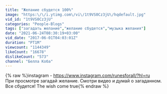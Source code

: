 ```yaml
---
title: "Желание сбудется 100%"
image: "https:\/\/i.ytimg.com\/vi\/1t9VS0Cz3jU\/hqdefault.jpg"
vid_id: "1t9VS0Cz3jU"
categories: "People-Blogs"
tags: ["загадать желание","желание сбудется","музыка желания"]
date: "2021-06-24T08:30:19+03:00"
vid_date: "2017-06-01T04:03:01Z"
duration: "PT1M"
viewcount: "1144349"
likeCount: "16678"
dislikeCount: "573"
channel: "Белла Коба"
---
```

{% raw %}instagram - <a rel="nofollow" target="blank" href="https://www.instagram.com/runesforall/?hl=ru">https://www.instagram.com/runesforall/?hl=ru</a><br />При просмотре загадай желание. Смотри видео и думай о загаданном. Все сбудется! The wish come true{% endraw %}
